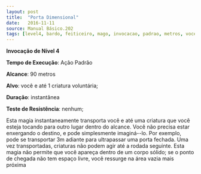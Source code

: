 ```yaml
---
layout: post
title:  "Porta Dimensional"
date:   2016-11-11
source: Manual Básico.202
tags: [level4, bardo, feiticeiro, mago, invocacao, padrao, metros, voce, criatura, instantanea, nenhum]
---
```


**Invocação de Nível 4**

**Tempo de Execução**: Ação Padrão

**Alcance**: 90 metros

**Alvo**: você e até 1 criatura voluntária;

**Duração**: instantânea

**Teste de Resistência**: nenhum;

Esta magia instantaneamente transporta você e até uma criatura que você esteja tocando para outro lugar dentro do alcance. 
Você não precisa estar enxergando o destino, e pode simplesmente imaginá--lo. Por exemplo, pode se transportar 3m adiante para ultrapassar uma porta fechada.
Uma vez transportadas, criaturas não podem agir até a rodada seguinte. Esta magia não permite que você apareça dentro de um corpo sólido; se o ponto de chegada não tem espaço livre, você ressurge na área vazia mais próxima